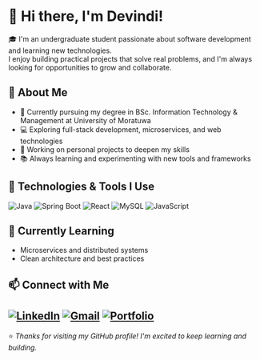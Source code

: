 
# 👋 Hi there, I'm Devindi!

🎓 I'm an undergraduate student passionate about software development and learning new technologies.  
I enjoy building practical projects that solve real problems, and I'm always looking for opportunities to grow and collaborate.

## 🚀 About Me
- 🏫 Currently pursuing my degree in BSc. Information Technology & Management at University of Moratuwa
- 💻 Exploring full-stack development, microservices, and web technologies
- 🔭 Working on personal projects to deepen my skills
- 📚 Always learning and experimenting with new tools and frameworks


## 🔧 Technologies & Tools I Use
![Java](https://img.shields.io/badge/Java-ED8B00?style=for-the-badge&logo=java&logoColor=white)
![Spring Boot](https://img.shields.io/badge/SpringBoot-6DB33F?style=for-the-badge&logo=spring&logoColor=white)
![React](https://img.shields.io/badge/React-20232A?style=for-the-badge&logo=react&logoColor=61DAFB)
![MySQL](https://img.shields.io/badge/MySQL-00758F?style=for-the-badge&logo=mysql&logoColor=white)
![JavaScript](https://img.shields.io/badge/JavaScript-F7DF1E?style=for-the-badge&logo=javascript&logoColor=black)


## 🌱 Currently Learning 
- Microservices and distributed systems
- Clean architecture and best practices


## 📫 Connect with Me
[![LinkedIn](https://img.shields.io/badge/LinkedIn-blue?style=for-the-badge&logo=linkedin&logoColor=white)](https://www.linkedin.com/in/devindi-peiris-2698b4271?original_referer=)
[![Gmail](https://img.shields.io/badge/Email-D14836?style=for-the-badge&logo=gmail&logoColor=white)](mailto:your.email@example.com)
[![Portfolio](https://img.shields.io/badge/Portfolio-000000?style=for-the-badge&logo=firefox&logoColor=white)](https://devindipeiris.github.io/devindi_peiris)
---

⭐ *Thanks for visiting my GitHub profile! I'm excited to keep learning and building.*  
  


<!--
**DevindiPeiris/DevindiPeiris** is a ✨ _special_ ✨ repository because its `README.md` (this file) appears on your GitHub profile.

Here are some ideas to get you started:

- 🔭 I’m currently working on ...
- 🌱 I’m currently learning ...
- 👯 I’m looking to collaborate on ...
- 🤔 I’m looking for help with ...
- 💬 Ask me about ...
- 📫 How to reach me: ...
- 😄 Pronouns: ...
- ⚡ Fun fact: ...
-->
